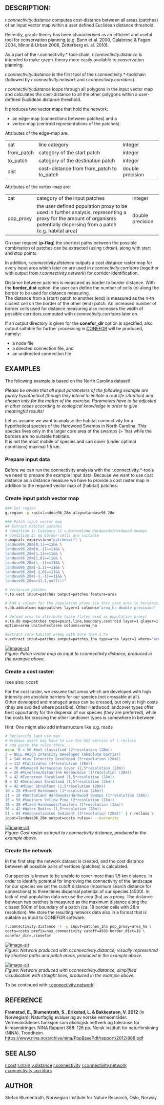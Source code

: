 ## DESCRIPTION:

*r.connectivity.distance* computes cost-distance between all areas
(patches) of an input vector map within a user defined Euclidean
distance threshold.

Recently, graph-theory has been characterised as an efficient and useful
tool for conservation planning (e.g. Bunn et al. 2000, Calabrese & Fagan
2004, Minor & Urban 2008, Zetterberg et. al. 2010).

As a part of the r.connectivity.\* tool-chain, *r.connectivity.distance*
is intended to make graph-theory more easily available to conservation
planning.

*r.connectivity.distance* is the first tool of the
r.connectivity.\*-toolchain (followed by *r.connectivity.network* and
*r.connectivity.corridors*).

*r.connectivity.distance* loops through all polygons in the input vector
map and calculates the cost-distance to all the other polygons within a
user-defined Euclidean distance threshold.

It produces two vector maps that hold the network:

  - an edge-map (connections between patches) and a
  - vertex-map (centroid representations of the patches).

Attributes of the edge-map are:

|             |                                             |                  |
| ----------- | ------------------------------------------- | ---------------- |
| cat         | line category                               | integer          |
| from\_patch | category of the start patch                 | integer          |
| to\_patch   | category of the destination patch           | integer          |
| dist        | cost-distance from from\_patch to to\_patch | double precision |

Attributes of the vertex-map are:

|            |                                                                                                                                                                            |                  |
| ---------- | -------------------------------------------------------------------------------------------------------------------------------------------------------------------------- | ---------------- |
| cat        | category of the input patches                                                                                                                                              | integer          |
| pop\_proxy | the user defined population proxy to be used in further analysis, representing a proxy for the amount of organisms potentially dispersing from a patch (e.g. habitat area) | double precision |

On user request (**p-flag**) the shortest paths between the possible
combination of patches can be extracted (using *r.drain*), along with
start and stop points.

In addition, *r.connectivity.distance* outputs a cost distance raster
map for every input area which later on are used in
*r.connectivity.corridors* (together with output from
*r.connectivity.network*) for corridor identification.

Distance between patches is measured as border to border distance. With
the **border\_dist** option, the user can define the number of cells (n)
along the border to be used for distance measuring.  
The distance from a (start) patch to another (end) is measured as the
n-th closest cell on the border of the other (end) patch. An increased
number of border cells used for distance measuring also increases the
width of possible corridors computed with *r.connectivity.corridors*
later on.

If an output directory is given for the **conefor\_dir** option is
specified, also output suitable for further processing in
[CONEFOR](http://www.conefor.org) will be produced, namely:

  - a node file
  - a directed connection file, and
  - an undirected connection file

## EXAMPLES

The following example is based on the North Carolina dataset\!

*Please be aware that all input parameters of the following example are
purely hypothetical (though they intend to imitate a real life
situation) and chosen only for the matter of the exercise. Parameters
have to be adjusted in other cases according to ecological knowledge in
order to give meaningful results\!*

Let us assume we want to analyse the habitat connectivity for a
hypothetical species of the Hardwood Swamps in North Carolina. This
species lives only in the larger core area of the swamps (\> 1ha) while
the borders are no suitable habitats.  
It is not the most mobile of species and can cover (under optimal
conditions) maximal 1.5 km.

### Prepare input data

Before we can run the connectivity analysis with the
r.connectivity.\*-tools we need to prepare the example input data.
Because we want to use cost distance as a distance measure we have to
provide a cost raster map in addition to the required vector map of
(habitat) patches:

### Create input patch vector map

```sh
### Set region
g.region -p rast=landuse96_28m align=landuse96_28m

### Patch input vector map
## Extract habitat patches
# Condition 1: Category 11 = Bottomland Hardwoods/Hardwood Swamps
# Condition 2: no border-cells are suitable
r.mapcalc expression="patches=if( \
landuse96_28m[0,1]==11&& \
landuse96_28m[0,-1]==11&& \
landuse96_28m[1,1]==11&& \
landuse96_28m[1,0]==11&& \
landuse96_28m[1,-1]==11&& \
landuse96_28m[-1,1]==11&& \
landuse96_28m[-1,0]==11&& \
landuse96_28m[-1,-1]==11&& \
landuse96_28m==11,1,null())"

# Vectorize patches
r.to.vect input=patches output=patches feature=area

# Add a column for the population proxy (in this case area in hectares)
v.db.addcolumn map=patches layer=1 columns="area_ha double precision"

# Upload area to attribute table (later used as population proxy)
v.to.db map=patches type=point,line,boundary,centroid layer=1 qlayer=1 \
option=area units=hectares columns=area_ha

#Extract core habitat areas with more than 1 ha
v.extract input=patches output=patches_1ha type=area layer=1 where="area_ha>1"
```

[![image-alt](r_connectivity_distance_patches.png)](r_connectivity_distance_patches.png)  
*Figure: Patch vector map as input to r.connectivity.distance, produced
in the example above.*

### Create a cost raster:

(see also: *r.cost*)

For the cost raster, we assume that areas which are developed with high
intensity are absolute barriers for our species (not crossable at
all).  
Other developed and managed areas can be crossed, but only at high costs
(they are avoided where possible). Other Hardwood landcover types offer
best opportunity for the dispersal of our species (they are preferred),
while the costs for crossing the other landcover types is somewhere in
between.

Hint: One might also add infrastructure like e.g. roads

```sh
# Reclassify land use map
# Windows users may have to use the GUI version of r.reclass
# and paste the rules there...
echo '0 = 56 #not classified (2*resolution (28m))
1 = NULL #High Intensity Developed (absolute barrier)
2 = 140 #Low Intensity Developed (5*resolution (28m))
3 = 112 #Cultivated (4*resolution (28m))
4 = 70 #Managed Herbaceous Cover (2,5*resolution (28m))
6 = 28 #Riverine/Estuarine Herbaceous (1*resolution (28m))
7 = 42 #Evergreen Shrubland (1,5*resolution (28m))
8 = 42 #Deciduous Shrubland (1,5*resolution (28m))
9 = 42 #Mixed Shrubland (1,5*resolution (28m))
10 = 28 #Mixed Hardwoods (1*resolution (28m))
11 = 28 #Bottomland Hardwoods/Hardwood Swamps (1*resolution (28m))
15 = 56 #Southern Yellow Pine (2*resolution (28m))
18 = 28 #Mixed Hardwoods/Conifers (1*resolution (28m))
20 = 42 #Water Bodies (1,5*resolution (28m))
21 = 84 #Unconsolidated Sediment (3*resolution (28m))' | r.reclass \
input=landuse96_28m output=costs rules=- --overwrite
```

[![image-alt](r_connectivity_distance_costs.png)](r_connectivity_distance_costs.png)  
*Figure: Cost raster as input to r.connectivity.distance, produced in
the example above.*

### Create the network

In the first step the network dataset is created, and the cost distance
between all possible pairs of vertices (patches) is calculated.

Our species is known to be unable to cover more than 1.5 km distance. In
order to identify potential for improving the connectivity of the
landscape for our species we set the cutoff distance (maximum search
distance for connections) to three times dispersal potential of our
species (4500). In lack of real population data we use the area (ha) as
a proxy. The distance between two patches is measured as the maximum
distance along the closest 500m of boundary of a patch (ca. 18 border
cells with 28m resolution). We store the resulting network data also in
a format that is suitable as input to CONEFOR software.

```sh
r.connectivity.distance -t -p input=patches_1ha pop_proxy=area_ha \
costs=costs prefix=hws_connectivity cutoff=4500 border_dist=18 \
conefor_dir=./conefor
```

[![image-alt](r_connectivity_distance_shortest_paths.png)](r_connectivity_distance_shortest_paths.png)  
*Figure: Network produced with r.connectivity.distance, visually
represented by shortest paths and patch areas, produced in the example
above.*

[![image-alt](r_connectivity_distance_network.png)](r_connectivity_distance_network.png)  
*Figure: Network produced with r.connectivity.distance, simplified
visualisation with straight lines, produced in the example above.*

To be continued with
[r.connectivity.network](r.connectivity.network.md)\!

## REFERENCE

**Framstad, E., Blumentrath, S., Erikstad, L. & Bakkestuen, V. 2012**
(in Norwegian): Naturfaglig evaluering av norske verneområder.
Verneområdenes funksjon som økologisk nettverk og toleranse for
klimaendringer. NINA Rapport 888: 126 pp. Norsk institutt for
naturforskning (NINA), Trondheim.
<https://www.nina.no/archive/nina/PppBasePdf/rapport/2012/888.pdf>

## SEE ALSO

[r.cost](https://grass.osgeo.org/grass-stable/manuals/r.cost.html)
[r.drain](https://grass.osgeo.org/grass-stable/manuals/r.drain.html)
[v.distance](https://grass.osgeo.org/grass-stable/manuals/v.distance.html)
[r.connectivity](r.connectivity.md)
[r.connectivity.network](r.connectivity.network.md)
[r.connectivity.corridors](r.connectivity.corridors.md)

## AUTHOR

Stefan Blumentrath, Norwegian Institute for Nature Research, Oslo,
Norway
